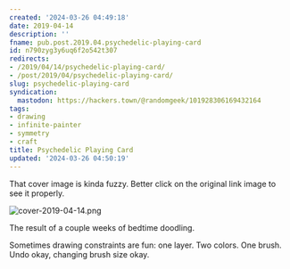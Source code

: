 ```yaml
---
created: '2024-03-26 04:49:18'
date: 2019-04-14
description: ''
fname: pub.post.2019.04.psychedelic-playing-card
id: n790zyg3y6uq6f2o542t307
redirects:
- /2019/04/14/psychedelic-playing-card/
- /post/2019/04/psychedelic-playing-card/
slug: psychedelic-playing-card
syndication:
  mastodon: https://hackers.town/@randomgeek/101928306169432164
tags:
- drawing
- infinite-painter
- symmetry
- craft
title: Psychedelic Playing Card
updated: '2024-03-26 04:50:19'
---
```


That cover image is kinda fuzzy. Better click on the original link image to see it properly.

<!--more-->

![cover-2019-04-14.png](assets/img/2019/cover-2019-04-14.png)

The result of a couple weeks of bedtime doodling.

Sometimes drawing constraints are fun: one layer. Two colors. One brush. Undo okay, changing brush size okay.
